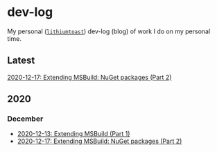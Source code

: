 # dev-log

My personal ([`lithiumtoast`](https://github.com/lithiumtoast/lithiumtoast)) dev-log (blog) of work I do on my personal time.

## Latest

[2020-12-17: Extending MSBuild: NuGet packages (Part 2)](./2020/12/2020-12-13-extending-msbuild-part-2-nuget-packages.md)

## 2020

### December

- [2020-12-13: Extending MSBuild (Part 1)](./2020/12/2020-12-13-extending-msbuild-part-1.md)
- [2020-12-17: Extending MSBuild: NuGet packages (Part 2)](./2020/12/2020-12-13-extending-msbuild-part-2-nuget-packages.md)
